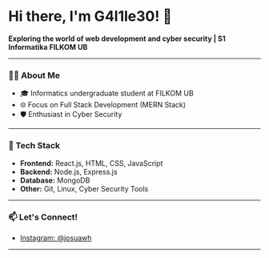 # Hi there, I'm G4l1le30! 👋

**Exploring the world of web development and cyber security | S1 Informatika FILKOM UB**

---

### 👨‍💻 About Me
- 🎓 Informatics undergraduate student at FILKOM UB
- 🌐 Focus on Full Stack Development (MERN Stack)
- 🛡️ Enthusiast in Cyber Security

---

### 🚀 Tech Stack
- **Frontend:** React.js, HTML, CSS, JavaScript
- **Backend:** Node.js, Express.js
- **Database:** MongoDB
- **Other:** Git, Linux, Cyber Security Tools

---

### 📫 Let's Connect!
<!-- Add your social media or contact links here in the future -->
- [Instagram: @josuawh](https://www.instagram.com/josuawh/)


---

<!--
**G4l1le30/G4l1le30** is a ✨ special ✨ repository because its `README.md` (this file) appears on your GitHub profile.

-->
